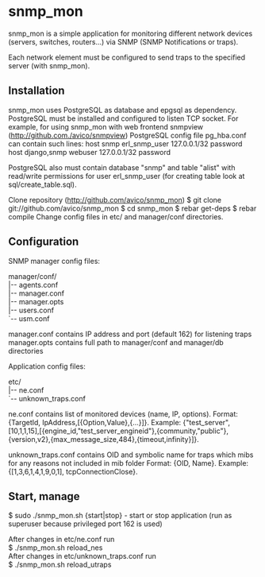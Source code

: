 snmp_mon
================================
snmp_mon is a simple application for monitoring different network
devices (servers, switches, routers...) via SNMP (SNMP Notifications or traps).

Each network element must be configured to send traps to the specified server
(with snmp_mon).


Installation
-------------------------
snmp_mon uses PostgreSQL as database and epgsql as dependency.
PostgreSQL must be installed and configured to listen TCP socket.
For example, for using snmp_mon with web frontend snmpview
(http://github.com./avico/snmpview)
PostgreSQL config file pg_hba.conf can contain such lines:
host    snmp             erl_snmp_user             127.0.0.1/32           password
host    django,snmp            webuser             127.0.0.1/32           password

PostgreSQL also must contain database "snmp" and table "alist" with
read/write permissions for user erl_snmp_user
(for creating table look at sql/create_table.sql).

Clone repository (http://github.com/avico/snmp_mon)
$ git clone git://github.com/avico/snmp_mon
$ cd snmp_mon
$ rebar get-deps
$ rebar compile
Change config files in etc/ and manager/conf  directories.

Configuration
-------------------------
SNMP manager config files:

manager/conf/  
|-- agents.conf  
|-- manager.conf  
|-- manager.opts  
|-- users.conf  
`-- usm.conf  

manager.conf contains IP address and port (default 162) for listening traps  
manager.opts contains full path to manager/conf and manager/db directories

Application config files:

etc/  
|-- ne.conf  
`-- unknown_traps.conf  

ne.conf contains list of monitored devices (name, IP, options).
Format:
{TargetId, IpAddress,[{Option,Value},{...}]}.
Example:
{"test_server",[10,1,1,15],[{engine_id,"test_server_engineid"},{community,"public"},{version,v2},{max_message_size,484},{timeout,infinity}]}.

unknown_traps.conf contains OID and symbolic name for traps which mibs
for any reasons not included in mib folder
Format:
{OID, Name}.
Example:
{[1,3,6,1,4,1,9,0,1], tcpConnectionClose}.

Start, manage
-------------------------
$ sudo ./snmp_mon.sh {start|stop} - start or stop application
(run as superuser because privileged port 162 is used)

After changes in etc/ne.conf run  
$ ./snmp_mon.sh reload_nes  
After changes in etc/unknown_traps.conf run  
$ ./snmp_mon.sh reload_utraps  
